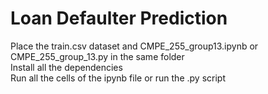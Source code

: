 # Loan Defaulter Prediction
Place the train.csv dataset and CMPE_255_group13.ipynb or CMPE_255_group_13.py in the same folder <br />
Install all the dependencies<br />
Run all the cells of the ipynb file or run the .py script<br />
